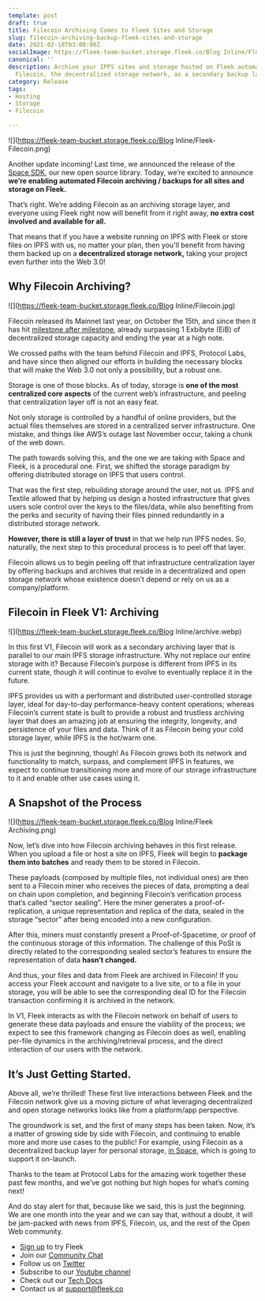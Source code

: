 ```yaml
---
template: post
draft: true
title: Filecoin Archiving Comes to Fleek Sites and Storage
slug: filecoin-archiving-backup-fleek-sites-and-storage
date: 2021-02-18T03:00:00Z
socialImage: https://fleek-team-bucket.storage.fleek.co/Blog Inline/Fleek-Filecoin.png
canonical: ''
description: Archive your IPFS sites and storage hosted on Fleek automatically on
  Filecoin, the decentralized storage network, as a secondary backup layer.
category: Release
tags:
- Hosting
- Storage
- Filecoin

---
```

![](https://fleek-team-bucket.storage.fleek.co/Blog Inline/Fleek-Filecoin.png)

Another update incoming! Last time, we announced the release of the [Space SDK](https://github.com/FleekHQ/space-sdk), our new open source library. Today, we’re excited to announce **we’re enabling automated Filecoin archiving / backups for all sites and storage on Fleek.**

That’s right. We’re adding Filecoin as an archiving storage layer, and everyone using Fleek right now will benefit from it right away, **no extra cost involved and available for all.**

That means that if you have a website running on IPFS with Fleek or store files on IPFS with us, no matter your plan, then you'll benefit from having them backed up on a **decentralized storage network,** taking your project even further into the Web 3.0!

## Why Filecoin Archiving?

![](https://fleek-team-bucket.storage.fleek.co/Blog Inline/Filecoin.jpg)

Filecoin released its Mainnet last year, on October the 15th, and since then it has hit [milestone after milestone](https://filecoin.io/blog/filecoin-in-2020/), already surpassing 1 Exbibyte (EiB) of decentralized storage capacity and ending the year at a high note.

We crossed paths with the team behind Filecoin and IPFS, Protocol Labs, and have since then aligned our efforts in building the necessary blocks that will make the Web 3.0 not only a possibility, but a robust one.

Storage is one of those blocks. As of today, storage is **one of the most centralized core aspects** of the current web’s infrastructure, and peeling that centralization layer off is not an easy feat.

Not only storage is controlled by a handful of online providers, but the actual files themselves are stored in a centralized server infrastructure. One mistake, and things like AWS’s outage last November occur, taking a chunk of the web down.

The path towards solving this, and the one we are taking with Space and Fleek, is a procedural one. First, we shifted the storage paradigm by offering distributed storage on IPFS that users control.

That was the first step, rebuilding storage around the user, not us. IPFS and Textile allowed that by helping us design a hosted infrastructure that gives users sole control over the keys to the files/data, while also benefiting from the perks and security of having their files pinned redundantly in a distributed storage network.

**However, there is still a layer of trust** in that we help run IPFS nodes. So, naturally, the next step to this procedural process is to peel off that layer.

Filecoin allows us to begin peeling off that infrastructure centralization layer by offering backups and archives that reside in a decentralized and open storage network whose existence doesn’t depend or rely on us as a company/platform.

## Filecoin in Fleek V1: Archiving

![](https://fleek-team-bucket.storage.fleek.co/Blog Inline/archive.webp)

In this first V1, Filecoin will work as a secondary archiving layer that is parallel to our main IPFS storage infrastructure. Why not replace our entire storage with it? Because Filecoin’s purpose is different from IPFS in its current state, though it will continue to evolve to eventually replace it in the future.

IPFS provides us with a performant and distributed user-controlled storage layer, ideal for day-to-day performance-heavy content operations; whereas Filecoin’s current state is built to provide a robust and trustless archiving layer that does an amazing job at ensuring the integrity, longevity, and persistence of your files and data. Think of it as Filecoin being your cold storage layer, while IPFS is the hot/warm one.

This is just the beginning, though! As Filecoin grows both its network and functionality to match, surpass, and complement IPFS in features, we expect to continue transitioning more and more of our storage infrastructure to it and enable other use cases using it.

## A Snapshot of the Process

![](https://fleek-team-bucket.storage.fleek.co/Blog Inline/Fleek Archiving.png)

Now, let’s dive into how Filecoin archiving behaves in this first release. When you upload a file or host a site on IPFS, Fleek will begin to **package them into batches** and ready them to be stored in Filecoin.

These payloads (composed by multiple files, not individual ones) are then sent to a Filecoin miner who receives the pieces of data, prompting a deal on chain upon completion, and beginning Filecoin’s verification process that’s called “sector sealing”. Here the miner generates a proof-of-replication, a unique representation and replica of the data, sealed in the storage “sector” after being encoded into a new configuration.

After this, miners must constantly present a Proof-of-Spacetime, or proof of the continuous storage of this information. The challenge of this PoSt is directly related to the corresponding sealed sector’s features to ensure the representation of data **hasn’t changed.**

And thus, your files and data from Fleek are archived in Filecoin! If you access your Fleek account and navigate to a live site, or to a file in your storage, you will be able to see the corresponding deal ID for the Filecoin transaction confirming it is archived in the network.

In V1, Fleek interacts as with the Filecoin network on behalf of users to generate these data payloads and ensure the viability of the process; we expect to see this framework changing as Filecoin does as well, enabling per-file dynamics in the archiving/retrieval process, and the direct interaction of our users with the network.

## It’s Just Getting Started.

Above all, we’re thrilled! These first live interactions between Fleek and the Filecoin network give us a moving picture of what leveraging decentralized and open storage networks looks like from a platform/app perspective.

The groundwork is set, and the first of many steps has been taken. Now, it’s a matter of growing side by side with Filecoin, and continuing to enable more and more use cases to the public! For example, using Filecoin as a decentralized backup layer for personal storage, [in Space](http://space.storage/), which is going to support it on-launch.

Thanks to the team at Protocol Labs for the amazing work together these past few months, and we’ve got nothing but high hopes for what’s coming next!

And do stay alert for that, because like we said, this is just the beginning. We are one month into the year and we can say that, without a doubt, it will be jam-packed with news from IPFS, Filecoin, us, and the rest of the Open Web community.

* [Sign up](https://app.fleek.co/) to try Fleek
* Join our [Community Chat](https://slack.fleek.co/)
* Follow us on [Twitter](https://twitter.com/FleekHQ)
* Subscribe to our [Youtube channel](https://www.youtube.com/channel/UCBzlwYM0JjZpjDZ52-SLUmw)
* Check out our [Tech Docs](https://docs.fleek.co/)
* Contact us at support@fleek.co